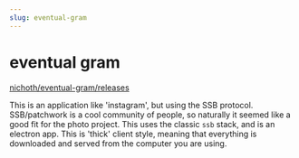 ```yaml
---
slug: eventual-gram
---
```


# eventual gram

[nichoth/eventual-gram/releases](https://github.com/nichoth/eventual-gram/releases)

This is an application like 'instagram', but using the SSB protocol. SSB/patchwork is a cool community of people, so naturally it seemed like a good fit for the photo project. This uses the classic `ssb` stack, and is an electron app. This is 'thick' client style, meaning that everything is downloaded and served from the computer you are using.
